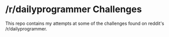 # /r/dailyprogrammer Challenges

This repo contains my attempts at some of the challenges found on reddit's /r/dailyprogrammer.
